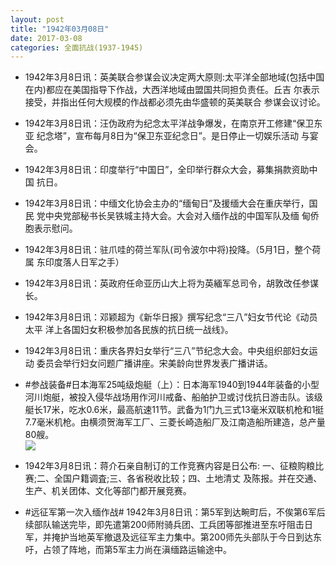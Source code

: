 ```yaml
---
layout: post
title: "1942年03月08日"
date: 2017-03-08
categories: 全面抗战(1937-1945)
---
```


<meta name="referrer" content="no-referrer" />

- 1942年3月8日讯：英美联合参谋会议决定两大原则:太平洋全部地域(包括中国 在内)都应在美国指导下作战，大西洋地域由盟国共同担负责任。丘吉 尔表示接受，并指出任何大规模的作战都必须先由华盛顿的英美联合 参谋会议讨论。 

- 1942年3月8日讯：汪伪政府为纪念太平洋战争爆发，在南京开工修建“保卫东亚 纪念塔”，宣布每月8日为“保卫东亚纪念日”。是日停止一切娱乐活动 与宴会。 

- 1942年3月8日讯：印度举行“中国日”，全印举行群众大会，募集捐款资助中国 抗日。 

- 1942年3月8日讯：中缅文化协会主办的“缅甸日”及援缅大会在重庆举行，国民 党中央党部秘书长吴铁城主持大会。大会对入缅作战的中国军队及缅 甸侨胞表示慰问。 

- 1942年3月8日讯：驻爪哇的荷兰军队(司令波尔中将)投降。（5月1日，整个荷属 东印度落人日军之手） 

- 1942年3月8日讯：英政府任命亚历山大上将为英緬军总司令，胡敦改任参谋长。 

- 1942年3月8日讯：邓颖超为《新华日报》撰写纪念“三八”妇女节代论《动员太平 洋上各国妇女积极参加各民族的抗日统一战线》。 

- 1942年3月8日讯：重庆各界妇女举行“三八”节纪念大会。中央组织部妇女运动 委员会举行妇女问题广播讲座。宋美龄向世界发表广播讲话。 

- #参战装备#日本海军25吨级炮艇（上）：日本海军1940到1944年装备的小型河川炮艇，被投入侵华战场用作河川戒备、船舶护卫或讨伐抗日游击队。该级艇长17米，吃水0.6米，最高航速11节。武备为1门九三式13毫米双联机枪和1挺7.7毫米机枪。由横须贺海军工厂、三菱长崎造船厂及江南造船所建造，总产量80艘。 <br/><img src="https://wx2.sinaimg.cn/large/aca367d8ly1fdf7azcod6j20dw0hhwie.jpg" />

- 1942年3月8日讯：蒋介石亲自制订的工作竞赛内容是日公布: 一、征粮购粮比赛;二、全国户籍调査;三、各省税收比较；四、土地清丈 及陈报。并在交通、生产、机关团体、文化等部门都开展竞赛。 

- #远征军第一次入缅作战# 1942年3月8日讯：第5军到达畹町后，不俟第6军后续部队输送完毕，即先遣第200师附骑兵团、工兵团等部推进至东吁阻击日军，并掩护当地英军撤退及远征军主力集中。第200师先头部队于今日到达东吁，占领了阵地，而第5军主力尚在滇缅路运输途中。 

